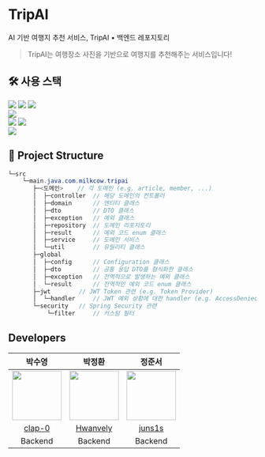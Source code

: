 # TripAI
AI 기반 여행지 추천 서비스, TripAI • 백엔드 레포지토리

> TripAI는 여행장소 사진을 기반으로 여행지를 추천해주는 서비스입니다!

## 🛠️ 사용 스택
<a href="_blank" target="_blank"><img src="https://img.shields.io/badge/Spring Boot-6DB33F?style=flat&logo=Spring Boot&logoColor=white"/></a>
<a href="_blank" target="_blank"><img src="https://img.shields.io/badge/Gradle-02303A?style=flat&logo=Gradle&logoColor=white"/></a>
<a href="_blank" target="_blank"><img src="https://img.shields.io/badge/Spring Security-6DB33F?style=flat&logo=Spring Security&logoColor=white"/></a>
<br />
<a href="_blank" target="_blank"><img src="https://img.shields.io/badge/MySQL-4479A1?style=flat&logo=MySQL&logoColor=white"/></a>
<br />
<a href="_blank" target="_blank"><img src="https://img.shields.io/badge/Amazon AWS-232F3E?style=flat&logo=Amazon Web Services&logoColor=white"/></a>
<a href="_blank" target="_blank"><img src="https://img.shields.io/badge/Docker-2496ED?style=flat&logo=Docker&logoColor=white"/></a>
<br />
<a href="_blank" target="_blank"><img src="https://img.shields.io/badge/Slack-4A154B?style=flat&logo=Slack&logoColor=white"/></a>

## 📁 Project Structure
```java
└─src
    └─main.java.com.milkcow.tripai
       ├─<도메인>    // 각 도메인 (e.g. article, member, ...)
       │  ├─controller  // 해당 도메인의 컨트롤러
       │  ├─domain      // 엔티티 클래스
       │  ├─dto         // DTO 클래스
       │  ├─exception   // 예외 클래스
       │  ├─repository  // 도메인 리포지토리
       │  ├─result      // 예외 코드 enum 클래스
       │  ├─service     // 도메인 서비스
       │  └─util        // 유틸리티 클래스
       ├─global
       │  ├─config      // Configuration 클래스
       │  ├─dto         // 공통 응답 DTO를 형식화한 클래스
       │  ├─exception   // 전역적으로 발생하는 예외 클래스
       │  └─result      // 전역적인 예외 코드 enum 클래스
       ├─jwt        // JWT Token 관련 (e.g. Token Provider)
       │  └─handler     // JWT 예외 상황에 대한 handler (e.g. AccessDeniedHandler)
       └─security   // Spring Security 관련
           └─filter     // 커스텀 필터
```

## Developers
| 박수영 | 박정환 | 정준서 |
|:------:|:------:|:------:|
|<img src="https://github.com/user-attachments/assets/c9983779-5ee4-40e0-99be-71cfd23ac7a5" width="100">|<img src="https://github.com/user-attachments/assets/15b80111-dcbe-428b-8325-43b077af2a85" width="100">|<img src="https://github.com/user-attachments/assets/c24429ed-c1c5-4e77-971d-5ac168756067" width="100">|
|[clap-0](https://github.com/clap-0)|[Hwanvely](https://github.com/Hwanvely)|[juns1s](https://github.com/juns1s)|
|Backend|Backend|Backend|
